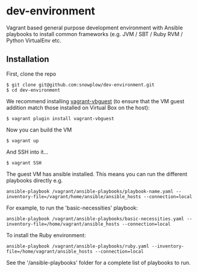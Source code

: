 # dev-environment

Vagrant based general purpose development environment with Ansible playbooks to install common frameworks (e.g. JVM / SBT / Ruby RVM / Python VirtualEnv etc.


## Installation

First, clone the repo

	$ git clone git@github.com:snowplow/dev-environment.git
	$ cd dev-environment

We recommend installing [vagrant-vbguest](git@github.com:snowplow/dev-environment.git) (to ensure that the VM guest addition match those installed on Virtual Box on the host):

	$ vagrant plugin install vagrant-vbguest

Now you can build the VM

	$ vagrant up

And SSH into it...

	$ vagrant SSH

The guest VM has ansible installed. This means you can run the different playbooks directly e.g.

	ansible-playbook /vagrant/ansible-playbooks/playbook-name.yaml --inventory-file=/vagrant/home/ansible/ansible_hosts --connection=local

For example, to run the 'basic-necessities' playbook:

	ansible-playbook /vagrant/ansible-playbooks/basic-necessities.yaml --inventory-file=/home/vagrant/ansible_hosts --connection=local

To install the Ruby environment:

	ansible-playbook /vagrant/ansible-playbooks/ruby.yaml --inventory-file=/home/vagrant/ansible_hosts --connection=local

See the '/ansible-playbooks' folder for a complete list of playbooks to run.